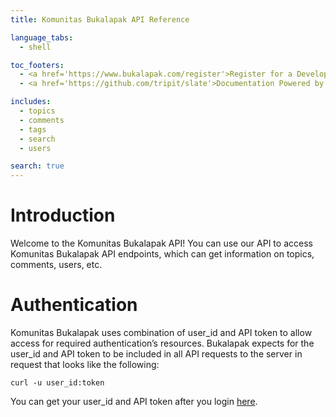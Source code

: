 ```yaml
---
title: Komunitas Bukalapak API Reference

language_tabs:
  - shell

toc_footers:
  - <a href='https://www.bukalapak.com/register'>Register for a Developer Key</a>
  - <a href='https://github.com/tripit/slate'>Documentation Powered by Slate</a>

includes:
  - topics
  - comments
  - tags
  - search
  - users

search: true
---
```


# Introduction

Welcome to the Komunitas Bukalapak API! You can use our API to access Komunitas Bukalapak API endpoints, which can get information on topics, comments, users, etc.

# Authentication


Komunitas Bukalapak uses combination of user_id and API token to allow access for required authentication’s resources. Bukalapak expects for the user_id and API token to be included in all API requests to the server in request that looks like the following:

`curl -u user_id:token`

You can get your user_id and API token after you login [here](http://bukalapak.github.io/api/#authentication).
